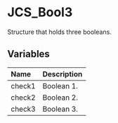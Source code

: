 # JCS_Bool3

Structure that holds three booleans.

## Variables

| Name | Description |
|:---|:---|
| check1 | Boolean 1. |
| check2 | Boolean 2. |
| check3 | Boolean 3. |
